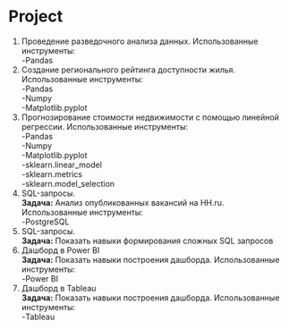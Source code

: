 # Project
1. Проведение разведочного анализа данных. Использованные инструменты:
   <br />-Pandas
3. Создание регионального рейтинга доступности жилья. Использованные инструменты:
   <br />-Pandas
   <br />-Numpy
   <br />-Matplotlib.pyplot
4. Прогнозирование стоимости недвижимости с помощью линейной регрессии. Использованные инструменты:
   <br />-Pandas
   <br />-Numpy
   <br />-Matplotlib.pyplot
   <br />-sklearn.linear_model
   <br />-sklearn.metrics
   <br />-sklearn.model_selection
5. SQL-запросы.
   <br />**Задача:** Анализ опубликованных вакансий на HH.ru. Использованные инструменты:
   <br />-PostgreSQL
6. SQL-запросы.
   <br />**Задача:** Показать навыки формирования сложных SQL запросов
7. Дашборд в Power BI
   <br />**Задача:** Показать навыки построения дашборда. Использованные инструменты:
   <br />-Power BI
9. Дашборд в Tableau
   <br />**Задача:** Показать навыки построения дашборда. Использованные инструменты:
   <br />-Tableau
